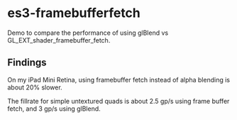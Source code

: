 es3-framebufferfetch
====================

Demo to compare the performance of using glBlend vs GL_EXT_shader_framebuffer_fetch.

## Findings
On my iPad Mini Retina, using framebuffer fetch instead of alpha blending is about 20% slower.

The fillrate for simple untextured quads is about 2.5 gp/s using frame buffer fetch, and 3 gp/s using glBlend.
